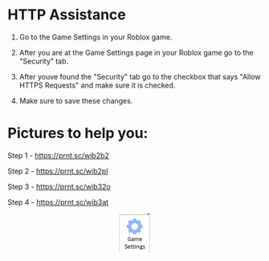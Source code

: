 # HTTP Assistance

1. Go to the Game Settings in your Roblox game.

2. After you are at the Game Settings page in your Roblox game go to the "Security" tab.

3. After youve found the "Security" tab go to the checkbox that says "Allow HTTPS Requests" and make sure it is checked.

4. Make sure to save these changes.

# Pictures to help you:

Step 1 - https://prnt.sc/wib2b2

Step 2 - https://prnt.sc/wib2pl

Step 3 - https://prnt.sc/wib32o

Step 4 - https://prnt.sc/wib3at

<p align="center">
    <a href="https://raw.githubusercontent.com/RobloxAntiScamBot/Document/main/Assets/GameSettings.png"><img src="/assets/GameSettings.png" alt="GameSettings" /></a>
</p>
